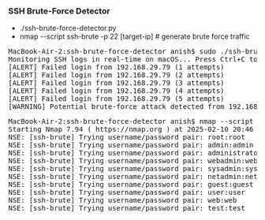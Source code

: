 ### SSH Brute-Force Detector

- ./ssh-brute-force-detector.py
- nmap --script ssh-brute -p 22 [target-ip] # generate brute force traffic

<pre>
MacBook-Air-2:ssh-brute-force-detector anish$ sudo ./ssh-brute-force-detector.py 
Monitoring SSH logs in real-time on macOS... Press Ctrl+C to stop.
[ALERT] Failed login from 192.168.29.79 (1 attempts)
[ALERT] Failed login from 192.168.29.79 (2 attempts)
[ALERT] Failed login from 192.168.29.79 (3 attempts)
[ALERT] Failed login from 192.168.29.79 (4 attempts)
[ALERT] Failed login from 192.168.29.79 (5 attempts)
[WARNING] Potential brute-force attack detected from 192.168.29.79
</pre>

<pre>
MacBook-Air-2:ssh-brute-force-detector anish$ nmap --script ssh-brute -p 22 192.168.29.79
Starting Nmap 7.94 ( https://nmap.org ) at 2025-02-10 20:46 IST
NSE: [ssh-brute] Trying username/password pair: root:root
NSE: [ssh-brute] Trying username/password pair: admin:admin
NSE: [ssh-brute] Trying username/password pair: administrator:administrator
NSE: [ssh-brute] Trying username/password pair: webadmin:webadmin
NSE: [ssh-brute] Trying username/password pair: sysadmin:sysadmin
NSE: [ssh-brute] Trying username/password pair: netadmin:netadmin
NSE: [ssh-brute] Trying username/password pair: guest:guest
NSE: [ssh-brute] Trying username/password pair: user:user
NSE: [ssh-brute] Trying username/password pair: web:web
NSE: [ssh-brute] Trying username/password pair: test:test
</pre>
